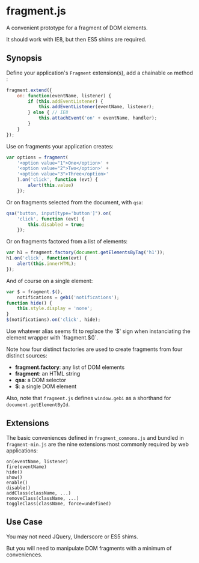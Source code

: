 fragment.js
===
A convenient prototype for a fragment of DOM elements.

It should work with IE8, but then ES5 shims are required.

Synopsis
---
Define your application's `Fragment` extension(s), add a chainable `on` method :

```javascript
fragment.extend({
	on: function(eventName, listener) {
	    if (this.addEventListener) {
	        this.addEventListener(eventName, listener);
	    } else { // IE8
	        this.attachEvent('on' + eventName, handler);
	    }
    }
});
```

Use on fragments your application creates:

```javascript
var options = fragment(
    '<option value="1">One</option>' +
    '<option value="2">Two</option>' +
    '<option value="3">Three</option>'
    ).on('click', function (evt) {
        alert(this.value)
    });
```

Or on fragments selected from the document, with `qsa`:

```javascript
qsa("button, input[type='button']").on(
    'click', function (evt) {
        this.disabled = true; 
    });
```

Or on fragments factored from a list of elements:

```javascript
var h1 = fragment.factory(document.getElementsByTag('h1'));
h1.on('click', function(evt) {
    alert(this.innerHTML);
});
```

And of course on a single element:

```javascript
var $ = fragment.$(),
    notifications = gebi('notifications');
function hide() {
    this.style.display = 'none'; 
}
$(notifications).on('click', hide);
```

Use whatever alias seems fit to replace the '$' sign when instanciating the element wrapper with `fragment.$()`. 

Note how four distinct factories are used to create fragments from four distinct sources:

- **fragment.factory**: any list of DOM elements
- **fragment**: an HTML string
- **qsa**: a DOM selector
- **$**: a single DOM element

Also, note that `fragment.js` defines `window.gebi` as a shorthand for `document.getElementById`.

Extensions
---
The basic conveniences defined in `fragment_commons.js` and bundled in `fragment-min.js` are the nine extensions most commonly required by web applications: 

```
on(eventName, listener)
fire(eventName)
hide()
show()
enable()
disable()
addClass(className, ...)
removeClass(className, ...)
toggleClass(className, force=undefined)
```

Use Case
---
You may not need JQuery, Underscore or ES5 shims.

But you will need to manipulate DOM fragments with a minimum of conveniences. 

